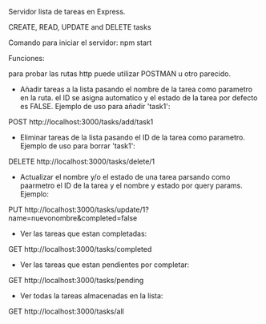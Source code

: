 Servidor lista de tareas en Express.

CREATE, READ, UPDATE and DELETE tasks

Comando para iniciar el servidor: npm start

Funciones:

para probar las rutas http puede utilizar POSTMAN u otro parecido.

- Añadir tareas a la lista pasando el nombre de la tarea como parametro en la ruta. el ID se asigna automatico y el estado de la tarea por defecto es FALSE. Ejemplo de uso para añadir 'task1':

POST http://localhost:3000/tasks/add/task1

- Eliminar tareas de la lista pasando el ID de la tarea como parametro. Ejemplo de uso para borrar 'task1':

DELETE http://localhost:3000/tasks/delete/1

- Actualizar el nombre y/o el estado de una tarea parsando como paarmetro el ID de la tarea y el nombre y estado por query params. Ejemplo:

PUT http://localhost:3000/tasks/update/1?name=nuevonombre&completed=false

- Ver las tareas que estan completadas:

GET http://localhost:3000/tasks/completed

- Ver las tareas que estan pendientes por completar:

GET http://localhost:3000/tasks/pending

- Ver todas la tareas almacenadas en la lista:

GET http://localhost:3000/tasks/all